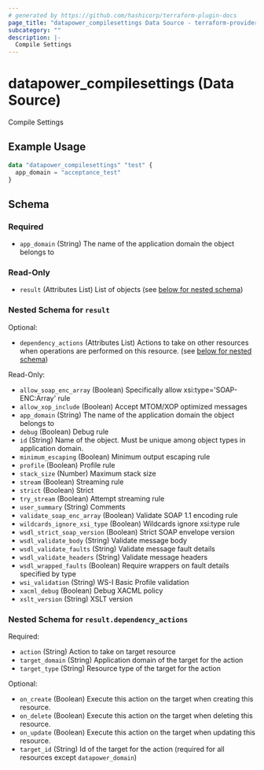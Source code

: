 ```yaml
---
# generated by https://github.com/hashicorp/terraform-plugin-docs
page_title: "datapower_compilesettings Data Source - terraform-provider-datapower"
subcategory: ""
description: |-
  Compile Settings
---
```


# datapower_compilesettings (Data Source)

Compile Settings

## Example Usage

```terraform
data "datapower_compilesettings" "test" {
  app_domain = "acceptance_test"
}
```

<!-- schema generated by tfplugindocs -->
## Schema

### Required

- `app_domain` (String) The name of the application domain the object belongs to

### Read-Only

- `result` (Attributes List) List of objects (see [below for nested schema](#nestedatt--result))

<a id="nestedatt--result"></a>
### Nested Schema for `result`

Optional:

- `dependency_actions` (Attributes List) Actions to take on other resources when operations are performed on this resource. (see [below for nested schema](#nestedatt--result--dependency_actions))

Read-Only:

- `allow_soap_enc_array` (Boolean) Specifically allow xsi:type='SOAP-ENC:Array' rule
- `allow_xop_include` (Boolean) Accept MTOM/XOP optimized messages
- `app_domain` (String) The name of the application domain the object belongs to
- `debug` (Boolean) Debug rule
- `id` (String) Name of the object. Must be unique among object types in application domain.
- `minimum_escaping` (Boolean) Minimum output escaping rule
- `profile` (Boolean) Profile rule
- `stack_size` (Number) Maximum stack size
- `stream` (Boolean) Streaming rule
- `strict` (Boolean) Strict
- `try_stream` (Boolean) Attempt streaming rule
- `user_summary` (String) Comments
- `validate_soap_enc_array` (Boolean) Validate SOAP 1.1 encoding rule
- `wildcards_ignore_xsi_type` (Boolean) Wildcards ignore xsi:type rule
- `wsdl_strict_soap_version` (Boolean) Strict SOAP envelope version
- `wsdl_validate_body` (String) Validate message body
- `wsdl_validate_faults` (String) Validate message fault details
- `wsdl_validate_headers` (String) Validate message headers
- `wsdl_wrapped_faults` (Boolean) Require wrappers on fault details specified by type
- `wsi_validation` (String) WS-I Basic Profile validation
- `xacml_debug` (Boolean) Debug XACML policy
- `xslt_version` (String) XSLT version

<a id="nestedatt--result--dependency_actions"></a>
### Nested Schema for `result.dependency_actions`

Required:

- `action` (String) Action to take on target resource
- `target_domain` (String) Application domain of the target for the action
- `target_type` (String) Resource type of the target for the action

Optional:

- `on_create` (Boolean) Execute this action on the target when creating this resource.
- `on_delete` (Boolean) Execute this action on the target when deleting this resource.
- `on_update` (Boolean) Execute this action on the target when updating this resource.
- `target_id` (String) Id of the target for the action (required for all resources except `datapower_domain`)
